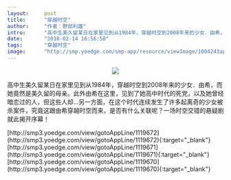 ```yaml
---
layout:     post
title:      "穿越时空"
author:     "作者：野部利雄"
intro:      "高中生美久留某日在家里见到从1984年，穿越时空到2008年来的少女．由希，而她竟然是美久留的母亲。此外由希在这里，见到了她高中时代的死党，以及她曾经暗恋过的人，但这些人却…另一方面，在这个时代连续发生了许多起离奇的少女被杀案件，究竟这跟由希穿越时空而来，是否有什么关联呢？一场时空交错的悬疑剧就此揭开序幕！"
date:       "2018-02-14 16:56:50"
tags:       "穿越时空"
image:      "http://smp.yoedge.com/smp-app/resource/viewImage/1004243appline.png"
---
```

<div style="text-align: center">
<p><img src="http://smp.yoedge.com/smp-app/resource/viewImage/1004243appline.png"/></p>
</div>
<p class="post-meta">
<span>高中生美久留某日在家里见到从1984年，穿越时空到2008年来的少女．由希，而她竟然是美久留的母亲。此外由希在这里，见到了她高中时代的死党，以及她曾经暗恋过的人，但这些人却…另一方面，在这个时代连续发生了许多起离奇的少女被杀案件，究竟这跟由希穿越时空而来，是否有什么关联呢？一场时空交错的悬疑剧就此揭开序幕！</span>
</p>
[http://smp3.yoedge.com/view/gotoAppLine/1119672](http://smp3.yoedge.com/view/gotoAppLine/1119672){:target="_blank"}
[http://smp3.yoedge.com/view/gotoAppLine/1119671](http://smp3.yoedge.com/view/gotoAppLine/1119671){:target="_blank"}
[http://smp3.yoedge.com/view/gotoAppLine/1119670](http://smp3.yoedge.com/view/gotoAppLine/1119670){:target="_blank"}


